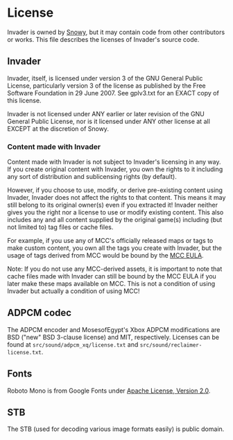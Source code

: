 # License
Invader is owned by [Snowy], but it may contain code from other contributors or
works. This file describes the licenses of Invader's source code.

[Snowy]: https://github.com/SnowyMouse

## Invader
Invader, itself, is licensed under version 3 of the GNU General Public License,
particularly version 3 of the license as published by the Free Software
Foundation in 29 June 2007. See gplv3.txt for an EXACT copy of this license.

Invader is not licensed under ANY earlier or later revision of the GNU General
Public License, nor is it licensed under ANY other license at all EXCEPT at the
discretion of Snowy.

### Content made with Invader
Content made with Invader is not subject to Invader's licensing in any way. If
you create original content with Invader, you own the rights to it including
any sort of distribution and sublicensing rights (by default).

However, if you choose to use, modify, or derive pre-existing content using
Invader, Invader does not affect the rights to that content. This means it may
still belong to its original owner(s) even if you extracted it! Invader neither
gives you the right nor a license to use or modify existing content. This also
includes any and all content supplied by the original game(s) including (but
not limited to) tag files or cache files.

For example, if you use any of MCC's officially released maps or tags to make
custom content, you own all the tags you create with Invader, but the usage of
tags derived from MCC would be bound by the [MCC EULA].

Note: If you do not use any MCC-derived assets, it is important to note that
cache files made with Invader can still be bound by the MCC EULA if you later
make these maps available on MCC. This is not a condition of using Invader but
actually a condition of using MCC!

[MCC EULA]: https://www.halowaypoint.com/halo-the-master-chief-collection/eula

## ADPCM codec
The ADPCM encoder and MosesofEgypt's Xbox ADPCM modifications are BSD ("new" BSD
3-clause license) and MIT, respectively. Licenses can be found at
`src/sound/adpcm_xq/license.txt` and `src/sound/reclaimer-license.txt`.

## Fonts
Roboto Mono is from Google Fonts under [Apache License, Version 2.0].

[Apache License, Version 2.0]: http://www.apache.org/licenses/LICENSE-2.0

## STB
The STB (used for decoding various image formats easily) is public domain.
